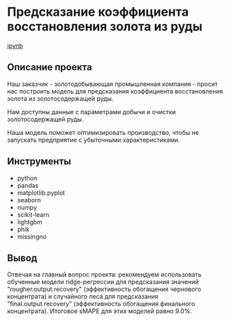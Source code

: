 # Предсказание коэффициента восстановления золота из руды

[ipynb](https://github.com/n1ck-kolesnikov/yandex_practicum/blob/main/05_gold_recovery_prediction/gold_recovery_prediction.ipynb)


## Описание проекта 

Наш заказчик - золотодобывающая промышленная компания - просит нас построить модель для предсказания коэффициента восстановления золота из золотосодержащей руды.

Нам доступны данные с параметрами добычи и очистки золотосодержащей руды.

Наша модель поможет оптимизировать производство, чтобы не запускать предприятие с убыточными характеристиками.

   
## Инструменты

- python
- pandas
- matplotlib.pyplot
- seaborn
- numpy
- scikit-learn
- lightgbm
- phik
- missingno


## Вывод 

Отвечая на главный вопрос проекта: рекомендуем использовать обученные модели ridge-регрессии для предсказания значений "rougher.output.recovery" (эффективность обогащения чернового концентрата) 
и случайного леса для предсказания "final.output.recovery" (эффективность обогащения финального концентрата). 
Итоговое sMAPE для этих моделей равно 9.0%.
 
